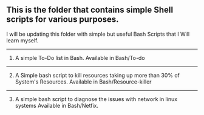 ## This is the folder that contains simple Shell scripts for various purposes. 

I will be updating this folder with simple but useful Bash Scripts that I Will learn myself.

---

1. A simple To-Do list in Bash.
   Available in Bash/To-do
---
2. A Simple bash script to kill resources taking up more than 30% of System's Resources.
   Available in Bash/Resource-killer
---
3. A simple bash script to diagnose the issues with network in linux systems
   Available in Bash/Netfix.
